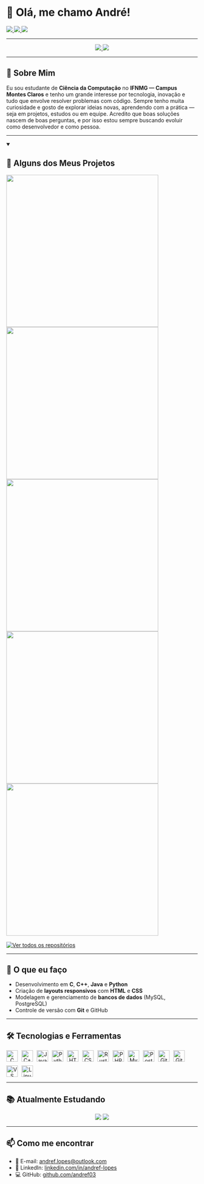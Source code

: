<h1>👋 Olá, me chamo André!</h1>

<a href="https://www.linkedin.com/in/andref-lopes/" target="_blank">
  <img src="https://img.shields.io/badge/-André%20Felipe-blue?style=flat&logo=Linkedin&logoColor=white" />
</a>
<a href="https://github.com/andref03" target="_blank">
  <img src="https://img.shields.io/github/followers/andref03?label=Seguidores&style=social" />
</a>
<a href="https://github.com/andref03?tab=stars" target="_blank">
  <img src="https://img.shields.io/github/stars/andref03?style=social" />
</a>

<hr />

<div align="center">
  <a href="https://github.com/andref03" target="_blank">
    <img src="https://github-readme-stats.vercel.app/api?username=andref03&show_icons=true&theme=tokyonight&cache_seconds=300" />
  </a>
  <a href="https://github.com/andref03" target="_blank">
    <img src="https://github-readme-stats.vercel.app/api/top-langs/?username=andref03&layout=compact&theme=tokyonight&cache_seconds=300&langs_count=10" />
  </a>
</div>


---

## 🚀 Sobre Mim

Eu sou estudante de **Ciência da Computação** no **IFNMG — Campus Montes Claros** e tenho um grande interesse por tecnologia, inovação e tudo que envolve resolver problemas com código. Sempre tenho muita curiosidade e gosto de explorar ideias novas, aprendendo com a prática — seja em projetos, estudos ou em equipe. Acredito que boas soluções nascem de boas perguntas, e por isso estou sempre buscando evoluir como desenvolvedor e como pessoa.

---

<details open>
  <summary><h2>📘 Alguns dos Meus Projetos</h2></summary>

  <div align="left">

  <a href="https://github.com/andref03/SAGE-Project" target="_blank">
    <img src="https://github-readme-stats.vercel.app/api/pin/?username=andref03&repo=SAGE-Project&theme=tokyonight&hide_border=true" width="400" />
  </a>
  <a href="https://github.com/andref03/Previsao-de-fraudes-financeiras-com-uso-do-algoritmo-PCA" target="_blank">
    <img src="https://github-readme-stats.vercel.app/api/pin/?username=andref03&repo=Previsao-de-fraudes-financeiras-com-uso-do-algoritmo-PCA&theme=tokyonight&hide_border=true" width="400" />
  </a>
  <a href="https://github.com/andref03/Rankeamento-feito-por-PCA-Principal-Component-Analysis" target="_blank">
    <img src="https://github-readme-stats.vercel.app/api/pin/?username=andref03&repo=Rankeamento-feito-por-PCA-Principal-Component-Analysis&theme=tokyonight&hide_border=true" width="400" />
  </a>
  <a href="https://github.com/andref03/Previsao-de-Diabetes" target="_blank">
    <img src="https://github-readme-stats.vercel.app/api/pin/?username=andref03&repo=Previsao-de-Diabetes&theme=tokyonight&hide_border=true" width="400" />
  </a>
  <a href="https://github.com/andref03/Previsao-de-Churn" target="_blank">
    <img src="https://github-readme-stats.vercel.app/api/pin/?username=andref03&repo=Previsao-de-Churn&theme=tokyonight&hide_border=true" width="400" />
  </a>
  </div>

  <div align="left" style="margin-top: 16px;">
    <a href="https://github.com/andref03?tab=repositories" target="_blank">
      <img alt="Ver todos os repositórios" src="https://img.shields.io/badge/→ Ver%20todos%20os%20repositórios-blue?style=for-the-badge&logo=github" />
    </a>
  </div>
</details>

---

## 💼 O que eu faço

- Desenvolvimento em **C**, **C++**, **Java** e **Python**
- Criação de **layouts responsivos** com **HTML** e **CSS**
- Modelagem e gerenciamento de **bancos de dados** (MySQL, PostgreSQL)
- Controle de versão com **Git** e GitHub

---

## 🛠️ Tecnologias e Ferramentas

<div align="center" style="display: flex; flex-wrap: wrap; gap: 10px;">
  <img height="30" src="https://cdn.jsdelivr.net/gh/devicons/devicon/icons/c/c-original.svg" alt="C"/>
  <img height="30" src="https://cdn.jsdelivr.net/gh/devicons/devicon/icons/cplusplus/cplusplus-original.svg" alt="C++"/>
  <img height="30" src="https://cdn.jsdelivr.net/gh/devicons/devicon/icons/java/java-original.svg" alt="Java"/>
  <img height="30" src="https://cdn.jsdelivr.net/gh/devicons/devicon/icons/python/python-original.svg" alt="Python"/>
  <img height="30" src="https://cdn.jsdelivr.net/gh/devicons/devicon/icons/html5/html5-original.svg" alt="HTML5"/>
  <img height="30" src="https://cdn.jsdelivr.net/gh/devicons/devicon/icons/css3/css3-original.svg" alt="CSS3"/>
  <img height="30" src="https://cdn.jsdelivr.net/gh/devicons/devicon/icons/rust/rust-original.svg" alt="Rust"/>
  <img height="30" src="https://cdn.jsdelivr.net/gh/devicons/devicon/icons/php/php-original.svg" alt="PHP"/>
  <img height="30" src="https://cdn.jsdelivr.net/gh/devicons/devicon/icons/mysql/mysql-original.svg" alt="MySQL"/>
  <img height="30" src="https://cdn.jsdelivr.net/gh/devicons/devicon/icons/postgresql/postgresql-original.svg" alt="PostgreSQL"/>
  <img height="30" src="https://cdn.jsdelivr.net/gh/devicons/devicon/icons/git/git-original.svg" alt="Git"/>
  <img height="30" src="https://cdn.jsdelivr.net/gh/devicons/devicon/icons/github/github-original.svg" alt="GitHub"/>
  <img height="30" src="https://cdn.jsdelivr.net/gh/devicons/devicon/icons/vscode/vscode-original.svg" alt="VS Code"/>
  <img height="30" src="https://cdn.jsdelivr.net/gh/devicons/devicon/icons/linux/linux-original.svg" alt="Linux"/>
</div>

---

## 📚 Atualmente Estudando

<p align="center">
  <img src="https://img.shields.io/badge/Aprendendo-Laravel-%23777BB4?style=for-the-badge&logo=laravel&logoColor=white" />
  <img src="https://img.shields.io/badge/Aprendendo-Assembly-black?style=for-the-badge&logo=assembly&logoColor=white" />
</p>

---

## 📫 Como me encontrar

- 📩 E-mail: [andref.lopes@outlook.com](mailto:andref.lopes@outlook.com)
- 💼 LinkedIn: [linkedin.com/in/andref-lopes](https://www.linkedin.com/in/andref-lopes/)
- 💻 GitHub: [github.com/andref03](https://github.com/andref03)
